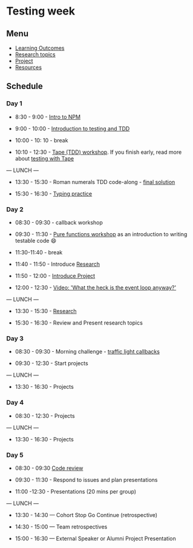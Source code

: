 # Testing week

## Menu

- [Learning Outcomes](./learning-outcomes.md)
- [Research topics](./research-afternoon.md)
- [Project](./project)
- [Resources](./resources)

## Schedule

### Day 1

- 8:30 - 9:00 - [Intro to NPM](https://github.com/fack2/master-reference/blob/master/coursebook/week-2/intro-to-npm.md)

- 9:00 - 10:00 - [Introduction to testing and TDD](https://github.com/jema28/testing-tdd-intro/blob/master/README.md)
- 10:00 - 10: 10 - break
- 10:10 - 12:30 - [Tape (TDD) workshop](https://github.com/jema28/fizzbuzz). If you finish early, read more about [testing with Tape](https://github.com/dwyl/learn-tape)

— LUNCH —

- 13:30 - 15:30 - Roman numerals TDD code-along - [final solution](https://github.com/foundersandcoders/roman-numeral-tdd-codealong)

- 15:30 - 16:30 - [Typing practice](https://www.typingclub.com/)
  

### Day 2

- 08:30 - 09:30 - callback workshop

- 09:30 - 11:30 - [Pure functions workshop](https://github.com/foundersandcoders/ws-pure-functions-easy-testing) as an introduction to writing testable code :smile:

- 11:30-11:40 - break

- 11:40 - 11:50 - Introduce   [Research](https://github.com/fack2/master-reference/blob/master/coursebook/week-2/research-afternoon.md)

- 11:50 - 12:00 - [Introduce Project](https://github.com/fack2/master-reference/blob/master/coursebook/week-2/todo-app-project.md)
- 12:00 - 12:30 - [Video: 'What the heck is the event loop anyway?'](https://www.youtube.com/watch?v=8aGhZQkoFbQ&t=5s)

— LUNCH —
- 13:30 - 15:30 - [Research](https://github.com/foundersandcoders/master-reference/blob/master/coursebook/week-2/research-afternoon.md)

- 15:30 - 16:30 - Review and Present research topics

  
### Day 3

- 08:30 - 09:30 - Morning challenge - [traffic light callbacks](https://github.com/foundersandcoders/morning-challenge-traffic-lights)

- 09:30 - 12:30 - Start projects

— LUNCH —

- 13:30 - 16:30 - Projects


### Day 4

- 08:30 - 12:30 - Projects

— LUNCH —

- 13:30 - 16:30 - Projects

### Day 5

- 08:30 - 09:30  [Code review](https://github.com/foundersandcoders/master-reference/blob/master/coursebook/general/code-review.md)

- 09:30 - 11:30 - Respond to issues and plan presentations

- 11:00 -12:30 - Presentations (20 mins per group)

— LUNCH —

- 13:30 - 14:30 — Cohort Stop Go Continue (retrospective)

- 14:30 - 15:00 — Team retrospectives

- 15:00 - 16:30 — External Speaker or Alumni Project Presentation
